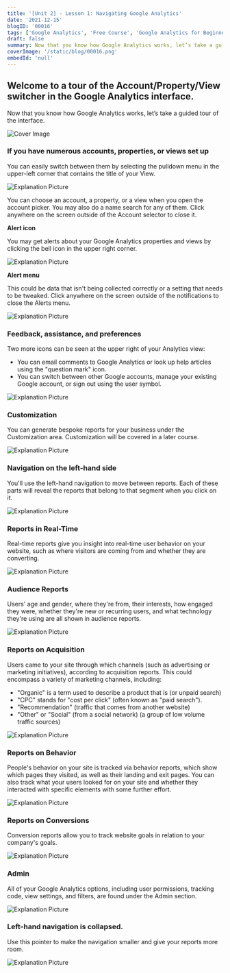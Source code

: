 ```yaml
---
title: '[Unit 2] - Lesson 1: Navigating Google Analytics'
date: '2021-12-15'
blogID: '00016'
tags: ['Google Analytics', 'Free Course', 'Google Analytics for Beginners']
draft: false
summary: Now that you know how Google Analytics works, let’s take a guided tour of the interface. Lets understand the Universal Analytics Dashboard.
coverImage: '/static/blog/00016.png'
embedId: 'null'
---
```


## Welcome to a tour of the Account/Property/View switcher in the Google Analytics interface.

Now that you know how Google Analytics works, let’s take a guided tour of the interface.

![Cover Image](/static/blog/00016.png)

### If you have numerous accounts, properties, or views set up

You can easily switch between them by selecting the pulldown menu in the upper-left corner that contains the title of your View.

![Explanation Picture](/static/blog/00016_1.png)

You can choose an account, a property, or a view when you open the account picker. You may also do a name search for any of them. Click anywhere on the screen outside of the Account selector to close it.

**Alert icon**

You may get alerts about your Google Analytics properties and views by clicking the bell icon in the upper right corner.

![Explanation Picture](/static/blog/00016_3.png)

**Alert menu**

This could be data that isn't being collected correctly or a setting that needs to be tweaked. Click anywhere on the screen outside of the notifications to close the Alerts menu.

![Explanation Picture](/static/blog/00016_2.png)

### Feedback, assistance, and preferences

Two more icons can be seen at the upper right of your Analytics view:

- You can email comments to Google Analytics or look up help articles using the "question mark" icon.
- You can switch between other Google accounts, manage your existing Google account, or sign out using the user symbol.

![Explanation Picture](/static/blog/00016_3.png)

### Customization

You can generate bespoke reports for your business under the Customization area. Customization will be covered in a later course.

![Explanation Picture](/static/blog/00016_4.png)

### Navigation on the left-hand side

You'll use the left-hand navigation to move between reports. Each of these parts will reveal the reports that belong to that segment when you click on it.

![Explanation Picture](/static/blog/00016_5.png)

### Reports in Real-Time

Real-time reports give you insight into real-time user behavior on your website, such as where visitors are coming from and whether they are converting.

![Explanation Picture](/static/blog/00016_6.png)

### Audience **Reports**

Users' age and gender, where they're from, their interests, how engaged they were, whether they're new or recurring users, and what technology they're using are all shown in audience reports.

![Explanation Picture](/static/blog/00016_7.png)

### Reports on **Acquisition**

Users came to your site through which channels (such as advertising or marketing initiatives), according to acquisition reports. This could encompass a variety of marketing channels, including:

- "Organic" is a term used to describe a product that is (or unpaid search)
- "CPC" stands for "cost per click" (often known as "paid search").
- "Recommendation" (traffic that comes from another website)
- "Other" or "Social" (from a social network) (a group of low volume traffic sources)

![Explanation Picture](/static/blog/00016_8.png)

### Reports on Behavior

People's behavior on your site is tracked via behavior reports, which show which pages they visited, as well as their landing and exit pages. You can also track what your users looked for on your site and whether they interacted with specific elements with some further effort.

![Explanation Picture](/static/blog/00016_9.png)

### Reports on Conversions

Conversion reports allow you to track website goals in relation to your company's goals.

![Explanation Picture](/static/blog/00016_10.png)

### Admin

All of your Google Analytics options, including user permissions, tracking code, view settings, and filters, are found under the Admin section.

![Explanation Picture](/static/blog/00016_11.png)

### Left-hand navigation is collapsed.

Use this pointer to make the navigation smaller and give your reports more room.

![Explanation Picture](/static/blog/00016_12.png)
